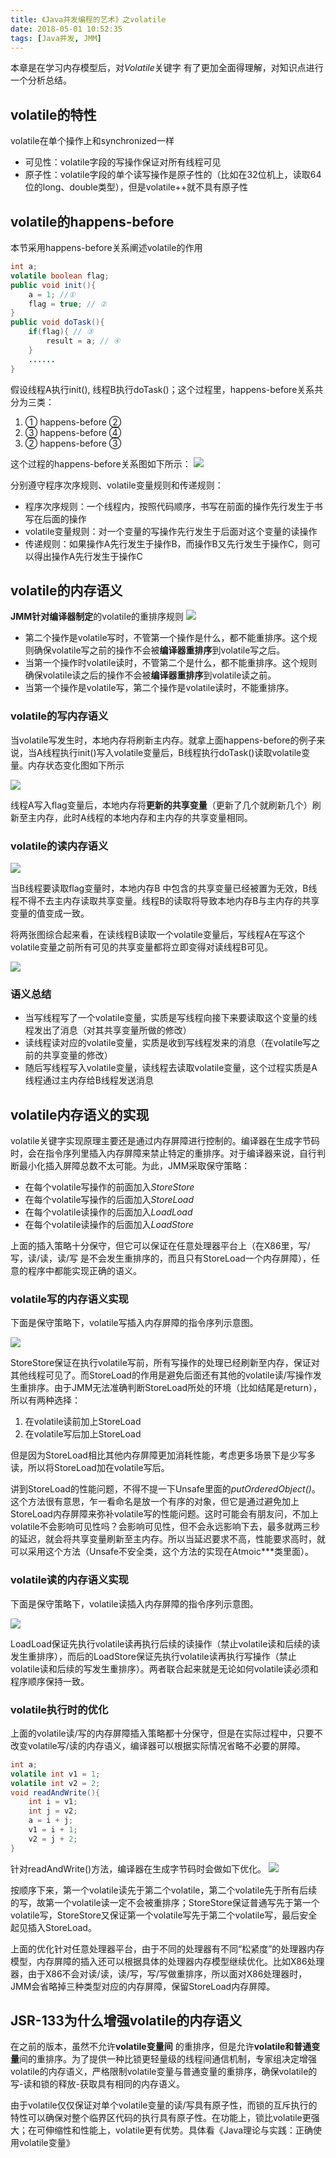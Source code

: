 ```yaml
---
title: 《Java并发编程的艺术》之volatile
date: 2018-05-01 10:52:35
tags: [Java并发, JMM]
---
```


本章是在学习内存模型后，对*Volatile*关键字 有了更加全面得理解，对知识点进行一个分析总结。

## volatile的特性
volatile在单个操作上和synchronized一样

* 可见性：volatile字段的写操作保证对所有线程可见
* 原子性：volatile字段的单个读写操作是原子性的（比如在32位机上，读取64位的long、double类型），但是volatile++就不具有原子性

## volatile的happens-before
本节采用happens-before关系阐述volatile的作用

```java
int a;
volatile boolean flag;
public void init(){
    a = 1; //①
    flag = true; // ②
}
public void doTask(){
    if(flag){ // ③
        result = a; // ④
    }
    ......
}
```
假设线程A执行init(), 线程B执行doTask()；这个过程里，happens-before关系共分为三类：
1. ① happens-before ②
2. ③ happens-before ④
3. ② happens-before ③

这个过程的happens-before关系图如下所示：
![](https://blog-1252749790.file.myqcloud.com/JavaConcurrent/volatile_happens-before.png)

分别遵守程序次序规则、volatile变量规则和传递规则：

* 程序次序规则：一个线程内，按照代码顺序，书写在前面的操作先行发生于书写在后面的操作
* volatile变量规则：对一个变量的写操作先行发生于后面对这个变量的读操作
* 传递规则：如果操作A先行发生于操作B，而操作B又先行发生于操作C，则可以得出操作A先行发生于操作C

## volatile的内存语义
**JMM针对编译器制定**的volatile的重排序规则
![](https://blog-1252749790.file.myqcloud.com/JavaConcurrent/volatile_reorder_rule.png)

* 第二个操作是volatile写时，不管第一个操作是什么，都不能重排序。这个规则确保volatile写之前的操作不会被**编译器重排序**到volatile写之后。
* 当第一个操作时volatile读时，不管第二个是什么，都不能重排序。这个规则确保volatile读之后的操作不会被**编译器重排序**到volatile读之前。
* 当第一个操作是volatile写，第二个操作是volatile读时，不能重排序。

### volatile的写内存语义
当volatile写发生时，本地内存将刷新主内存。就拿上面happens-before的例子来说，当A线程执行init()写入volatile变量后，B线程执行doTask()读取volatile变量。内存状态变化图如下所示

![](https://blog-1252749790.file.myqcloud.com/JavaConcurrent/volatile_memory_concept.png)

线程A写入flag变量后，本地内存将**更新的共享变量**（更新了几个就刷新几个）刷新至主内存，此时A线程的本地内存和主内存的共享变量相同。

### volatile的读内存语义
![](https://blog-1252749790.file.myqcloud.com/JavaConcurrent/volatile_read_memory_concept.png)

当B线程要读取flag变量时，本地内存B 中包含的共享变量已经被置为无效，B线程不得不去主内存读取共享变量。线程B的读取将导致本地内存B与主内存的共享变量的值变成一致。

将两张图综合起来看，在读线程B读取一个volatile变量后，写线程A在写这个volatile变量之前所有可见的共享变量都将立即变得对读线程B可见。

![](https://blog-1252749790.file.myqcloud.com/JavaConcurrent/volatile_memory_summary.png)

### 语义总结
* 当写线程写了一个volatile变量，实质是写线程向接下来要读取这个变量的线程发出了消息（对其共享变量所做的修改）
* 读线程读对应的volatile变量，实质是收到写线程发来的消息（在volatile写之前的共享变量的修改）
* 随后写线程写入volatile变量，读线程去读取volatile变量，这个过程实质是A线程通过主内存给B线程发送消息

## volatile内存语义的实现
volatile关键字实现原理主要还是通过内存屏障进行控制的。编译器在生成字节码时，会在指令序列里插入内存屏障来禁止特定的重排序。对于编译器来说，自行判断最小化插入屏障总数不太可能。为此，JMM采取保守策略：

* 在每个volatile写操作的前面加入*StoreStore*
* 在每个volatile写操作的后面加入*StoreLoad*
* 在每个volatile读操作的后面加入*LoadLoad*
* 在每个volatile读操作的后面加入*LoadStore*

上面的插入策略十分保守，但它可以保证在任意处理器平台上（在X86里，写/写，读/读，读/写 是不会发生重排序的，而且只有StoreLoad一个内存屏障），任意的程序中都能实现正确的语义。


### volatile写的内存语义实现
下面是保守策略下，volatile写插入内存屏障的指令序列示意图。

![](https://blog-1252749790.file.myqcloud.com/JavaConcurrent/volatile_write_semantic.png)


StoreStore保证在执行volatile写前，所有写操作的处理已经刷新至内存，保证对其他线程可见了。而StoreLoad的作用是避免后面还有其他的volatile读/写操作发生重排序。由于JMM无法准确判断StoreLoad所处的环境（比如结尾是return），所以有两种选择：

1. 在volatile读前加上StoreLoad
2. 在volatile写后加上StoreLoad

但是因为StoreLoad相比其他内存屏障更加消耗性能，考虑更多场景下是少写多读，所以将StoreLoad加在volatile写后。

讲到StoreLoad的性能问题，不得不提一下Unsafe里面的*putOrderedObject()*。 这个方法很有意思，乍一看命名是放一个有序的对象，但它是通过避免加上StoreLoad内存屏障来弥补volatile写的性能问题。这时可能会有朋友问，不加上volatile不会影响可见性吗？会影响可见性，但不会永远影响下去，最多就两三秒的延迟，就会将共享变量刷新至主内存。所以当延迟要求不高，性能要求高时，就可以采用这个方法（Unsafe不安全类，这个方法的实现在Atmoic***类里面）。

### volatile读的内存语义实现
下面是保守策略下，volatile读插入内存屏障的指令序列示意图。

![](https://blog-1252749790.file.myqcloud.com/JavaConcurrent/volatile_read_semantic.png)

LoadLoad保证先执行volatile读再执行后续的读操作（禁止volatile读和后续的读发生重排序），而后的LoadStore保证先执行volatile读再执行写操作（禁止volatile读和后续的写发生重排序）。两者联合起来就是无论如何volatile读必须和程序顺序保持一致。

### volatile执行时的优化
上面的volatile读/写的内存屏障插入策略都十分保守，但是在实际过程中，只要不改变volatile写/读的内存语义，编译器可以根据实际情况省略不必要的屏障。
```java
int a;
volatile int v1 = 1;
volatile int v2 = 2;
void readAndWrite(){
    int i = v1;
    int j = v2;
    a = i + j;
    v1 = i + 1;
    v2 = j + 2;
}
```
针对readAndWrite()方法，编译器在生成字节码时会做如下优化。
![](https://blog-1252749790.file.myqcloud.com/JavaConcurrent/volatile_read_write_semantic.png)

按顺序下来，第一个volatile读先于第二个volatile，第二个volatile先于所有后续的写，故第一个volatile读一定不会被重排序；StoreStore保证普通写先于第一个volatile写，StoreStore又保证第一个volatile写先于第二个volatile写，最后安全起见插入StoreLoad。

上面的优化针对任意处理器平台，由于不同的处理器有不同“松紧度”的处理器内存模型，内存屏障的插入还可以根据具体的处理器内存模型继续优化。比如X86处理器，由于X86不会对读/读，读/写，写/写做重排序，所以面对X86处理器时，JMM会省略掉三种类型对应的内存屏障，保留StoreLoad内存屏障。

## JSR-133为什么增强volatile的内存语义

在之前的版本，虽然不允许**volatile变量间** 的重排序，但是允许**volatile和普通变量**间的重排序。为了提供一种比锁更轻量级的线程间通信机制，专家组决定增强volatile的内存语义，严格限制volatile变量与普通变量的重排序，确保volatile的写-读和锁的释放-获取具有相同的内存语义。

由于volatile仅仅保证对单个volatile变量的读/写具有原子性，而锁的互斥执行的特性可以确保对整个临界区代码的执行具有原子性。在功能上，锁比volatile更强大；在可伸缩性和性能上，volatile更有优势。具体看《Java理论与实践：正确使用volatile变量》